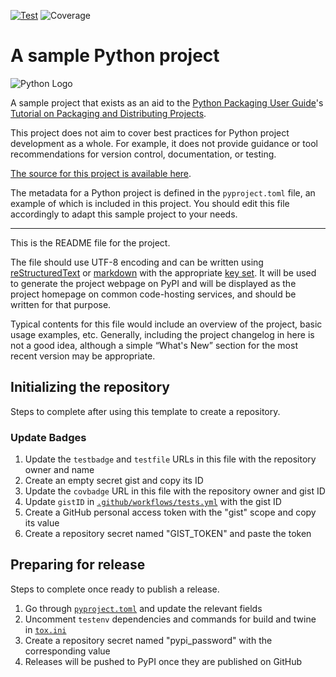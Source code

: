 [![Test][testbadge]][testfile]
![Coverage][covbadge]

# A sample Python project

![Python Logo](https://www.python.org/static/community_logos/python-logo.png "Sample inline image")

A sample project that exists as an aid to the [Python Packaging User
Guide][packaging guide]'s [Tutorial on Packaging and Distributing
Projects][distribution tutorial].

This project does not aim to cover best practices for Python project
development as a whole. For example, it does not provide guidance or tool
recommendations for version control, documentation, or testing.

[The source for this project is available here][src].

The metadata for a Python project is defined in the `pyproject.toml` file,
an example of which is included in this project. You should edit this file
accordingly to adapt this sample project to your needs.

---

This is the README file for the project.

The file should use UTF-8 encoding and can be written using
[reStructuredText][rst] or [markdown][md] with the appropriate [key set][md
use]. It will be used to generate the project webpage on PyPI and will be
displayed as the project homepage on common code-hosting services, and should be
written for that purpose.

Typical contents for this file would include an overview of the project, basic
usage examples, etc. Generally, including the project changelog in here is not a
good idea, although a simple “What's New” section for the most recent version
may be appropriate.

## Initializing the repository

Steps to complete after using this template to create a repository.

### Update Badges

1. Update the `testbadge` and `testfile` URLs in this file with the repository owner and name
2. Create an empty secret gist and copy its ID
3. Update the `covbadge` URL in this file with the repository owner and gist ID
4. Update `gistID` in [`.github/workflows/tests.yml`](.github/workflows/test.yml) with the gist ID
5. Create a GitHub personal access token with the "gist" scope and copy its value
6. Create a repository secret named "GIST_TOKEN" and paste the token

## Preparing for release

Steps to complete once ready to publish a release.

1. Go through [`pyproject.toml`](pyproject.toml) and update the relevant fields
2. Uncomment `testenv` dependencies and commands for build and twine in [`tox.ini`](tox.ini)
3. Create a repository secret named "pypi_password" with the corresponding value
4. Releases will be pushed to PyPI once they are published on GitHub

[testbadge]: https://github.com/patrick-5546/sampleproject/actions/workflows/test.yml/badge.svg
[testfile]: https://github.com/patrick-5546/sampleproject/actions/workflows/test.yml
[covbadge]: https://img.shields.io/endpoint?url=https://gist.githubusercontent.com/patrick-5546/845b19d91f3d03c94677f6fae6eb414c/raw/covbadge.json
[packaging guide]: https://packaging.python.org
[distribution tutorial]: https://packaging.python.org/tutorials/packaging-projects/
[src]: https://github.com/pypa/sampleproject
[rst]: http://docutils.sourceforge.net/rst.html
[md]: https://tools.ietf.org/html/rfc7764#section-3.5 "CommonMark variant"
[md use]: https://packaging.python.org/specifications/core-metadata/#description-content-type-optional
